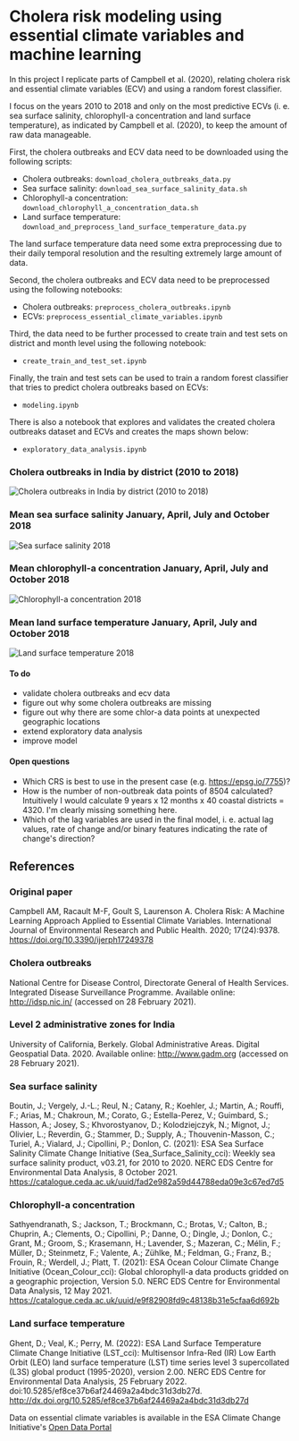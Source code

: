 # Cholera risk modeling using essential climate variables and machine learning

In this project I replicate parts of Campbell et al. (2020), relating cholera risk and essential climate variables (ECV) and using a random forest classifier.

I focus on the years 2010 to 2018 and only on the most predictive ECVs (i. e. sea surface salinity, chlorophyll-a concentration and land surface temperature), as indicated by Campbell et al. (2020), to keep the amount of raw data manageable.

First, the cholera outbreaks and ECV data need to be downloaded using the following scripts:
- Cholera outbreaks: `download_cholera_outbreaks_data.py`
- Sea surface salinity: `download_sea_surface_salinity_data.sh`
- Chlorophyll-a concentration: `download_chlorophyll_a_concentration_data.sh`
- Land surface temperature: `download_and_preprocess_land_surface_temperature_data.py`

The land surface temperature data need some extra preprocessing due to their daily temporal resolution and the resulting extremely large amount of data.

Second, the cholera outbreaks and ECV data need to be preprocessed using the following notebooks:
- Cholera outbreaks: `preprocess_cholera_outbreaks.ipynb`
- ECVs: `preprocess_essential_climate_variables.ipynb`

Third, the data need to be further processed to create train and test sets on district and month level using the following notebook:
- `create_train_and_test_set.ipynb`

Finally, the train and test sets can be used to train a random forest classifier that tries to predict cholera outbreaks based on ECVs:
- `modeling.ipynb`

There is also a notebook that explores and validates the created cholera outbreaks dataset and ECVs and creates the maps shown below:
- `exploratory_data_analysis.ipynb`

### Cholera outbreaks in India by district (2010 to 2018)
![Cholera outbreaks in India by district (2010 to 2018)](images/cholera_outbreaks_india_district_2010_2018.png 'Cholera outbreaks in India by district (2010 to 2018)')

### Mean sea surface salinity January, April, July and October 2018
![Sea surface salinity 2018](images/sss_2018.png 'Sea surface salinity 2018')

### Mean chlorophyll-a concentration January, April, July and October 2018
![Chlorophyll-a concentration 2018](images/chlora_2018.png 'Chlorophyll-a concentration 2018')

### Mean land surface temperature January, April, July and October 2018
![Land surface temperature 2018](images/lst_2018.png 'Land surface temperature 2018')

#### To do

- validate cholera outbreaks and ecv data
- figure out why some cholera outbreaks are missing
- figure out why there are some chlor-a data points at unexpected geographic locations
- extend exploratory data analysis
- improve model

#### Open questions

- Which CRS is best to use in the present case (e.g. https://epsg.io/7755)?
- How is the number of non-outbreak data points of 8504 calculated? Intuitively I would calculate 9 years x 12 months x 40 coastal districts = 4320. I'm clearly missing something here.
- Which of the lag variables are used in the final model, i. e. actual lag values, rate of change and/or binary features indicating the rate of change's direction?

## References

### Original paper
Campbell AM, Racault M-F, Goult S, Laurenson A. Cholera Risk: A Machine Learning Approach Applied to Essential Climate Variables. International Journal of Environmental Research and Public Health. 2020; 17(24):9378. https://doi.org/10.3390/ijerph17249378 

### Cholera outbreaks
National Centre for Disease Control, Directorate General of Health Services. Integrated Disease Surveillance Programme. Available online: http://idsp.nic.in/ (accessed on 28 February 2021).

### Level 2 administrative zones for India
University of California, Berkely. Global Administrative Areas. Digital Geospatial Data. 2020. Available online: http://www.gadm.org (accessed on 28 February 2021).

### Sea surface salinity
Boutin, J.; Vergely, J.-L.; Reul, N.; Catany, R.; Koehler, J.; Martin, A.; Rouffi, F.; Arias, M.; Chakroun, M.; Corato, G.; Estella-Perez, V.; Guimbard, S.; Hasson, A.; Josey, S.; Khvorostyanov, D.; Kolodziejczyk, N.; Mignot, J.; Olivier, L.; Reverdin, G.; Stammer, D.; Supply, A.; Thouvenin-Masson, C.; Turiel, A.; Vialard, J.; Cipollini, P.; Donlon, C. (2021): ESA Sea Surface Salinity Climate Change Initiative (Sea_Surface_Salinity_cci): Weekly sea surface salinity product, v03.21, for 2010 to 2020. NERC EDS Centre for Environmental Data Analysis, 8 October 2021. https://catalogue.ceda.ac.uk/uuid/fad2e982a59d44788eda09e3c67ed7d5

### Chlorophyll-a concentration
Sathyendranath, S.; Jackson, T.; Brockmann, C.; Brotas, V.; Calton, B.; Chuprin, A.; Clements, O.; Cipollini, P.; Danne, O.; Dingle, J.; Donlon, C.; Grant, M.; Groom, S.; Krasemann, H.; Lavender, S.; Mazeran, C.; Mélin, F.; Müller, D.; Steinmetz, F.; Valente, A.; Zühlke, M.; Feldman, G.; Franz, B.; Frouin, R.; Werdell, J.; Platt, T. (2021): ESA Ocean Colour Climate Change Initiative (Ocean_Colour_cci): Global chlorophyll-a data products gridded on a geographic projection, Version 5.0. NERC EDS Centre for Environmental Data Analysis, 12 May 2021. https://catalogue.ceda.ac.uk/uuid/e9f82908fd9c48138b31e5cfaa6d692b

### Land surface temperature
Ghent, D.; Veal, K.; Perry, M. (2022): ESA Land Surface Temperature Climate Change Initiative (LST_cci): Multisensor Infra-Red (IR) Low Earth Orbit (LEO) land surface temperature (LST) time series level 3 supercollated (L3S) global product (1995-2020), version 2.00. NERC EDS Centre for Environmental Data Analysis, 25 February 2022. doi:10.5285/ef8ce37b6af24469a2a4bdc31d3db27d. http://dx.doi.org/10.5285/ef8ce37b6af24469a2a4bdc31d3db27d

Data on essential climate variables is available in the ESA Climate Change Initiative's [Open Data Portal](https://climate.esa.int/en/odp/#/dashboard)